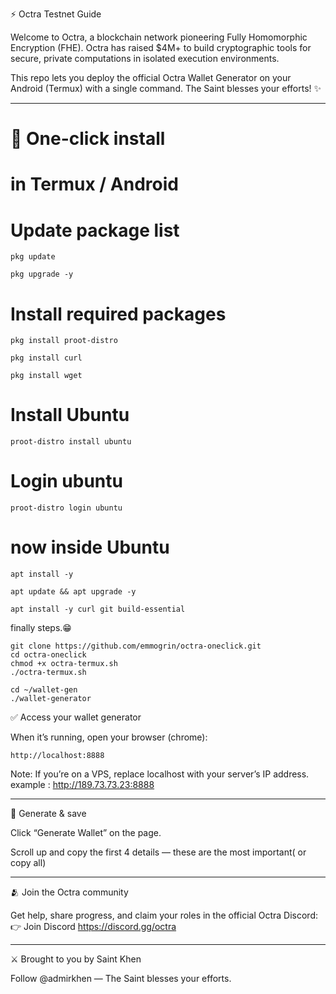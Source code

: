 ⚡️ Octra Testnet Guide

Welcome to Octra, a blockchain network pioneering Fully Homomorphic Encryption (FHE). Octra has raised $4M+ to build cryptographic tools for secure, private computations in isolated execution environments.

This repo lets you deploy the official Octra Wallet Generator on your Android (Termux) with a single command.
The Saint blesses your efforts! ✨


---

# 🚀 One-click install

# in Termux / Android
# Update package list
```
pkg update
```
```
pkg upgrade -y
```
# Install required packages
```
pkg install proot-distro
```
```
pkg install curl
```
```
pkg install wget
```
# Install Ubuntu
```
proot-distro install ubuntu
```
# Login ubuntu
```
proot-distro login ubuntu
```
# now inside Ubuntu
```
apt install -y
```
```
apt update && apt upgrade -y
```
```
apt install -y curl git build-essential
```
finally steps.😁 
```
git clone https://github.com/emmogrin/octra-oneclick.git
cd octra-oneclick
chmod +x octra-termux.sh
./octra-termux.sh
```
```
cd ~/wallet-gen
./wallet-generator

```
✅ Access your wallet generator

When it’s running, open your browser (chrome):
```
http://localhost:8888 
```
Note: If you’re on a VPS, replace localhost with your server’s IP address. 
example : http://189.73.73.23:8888 


---

🔑 Generate & save

Click “Generate Wallet” on the page.

Scroll up and copy the first 4 details — these are the most important( or copy all)



---

🫂 Join the Octra community

Get help, share progress, and claim your roles in the official Octra Discord:
👉 Join Discord https://discord.gg/octra


---

⚔️ Brought to you by Saint Khen

Follow @admirkhen — The Saint blesses your efforts.
